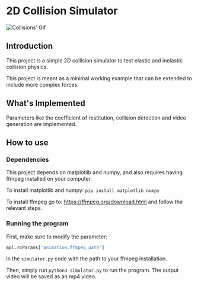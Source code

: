 # 2D Collision Simulator

![Collisions' Gif](example/2D_Collision_Gif.gif)
## Introduction
This project is a simple 2D collision simulator to test elastic and inelastic collision physics. 

This project is meant as a minimal working example that can be extended to include more complex forces. 

## What's Implemented
Parameters like the coefficient of restitution, collision detection and video generation are implemented.

## How to use

### Dependencies

This project depends on matplotlib and numpy, and also requires having ffmpeg installed on your computer.

To install matplotlib and numpy: `pip install matplotlib numpy`

To install ffmpeg go to: https://ffmpeg.org/download.html and follow the relevant steps.

### Running the program

First, make sure to modify the parameter:
```python
mpl.rcParams['animation.ffmpeg_path']
``` 
in the `simulator.py` code with the path to your ffmpeg installation. 

Then, simply run `python3 simulator.py` to run the program. The output video will be saved as an mp4 video.
